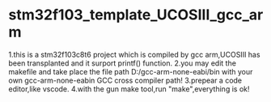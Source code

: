 # stm32f103_template_UCOSIII_gcc_arm
1.this is a stm32f103c8t6 project which is compiled by gcc arm,UCOSIII has been transplanted and it surport printf() function.
2.you may edit the makefile and take place the file path D:/gcc-arm-none-eabi/bin with your own gcc-arm-none-eabin GCC cross compiler path!
3.prepear a code editor,like vscode.
4.with the gun make tool,run "make",everything is ok!
